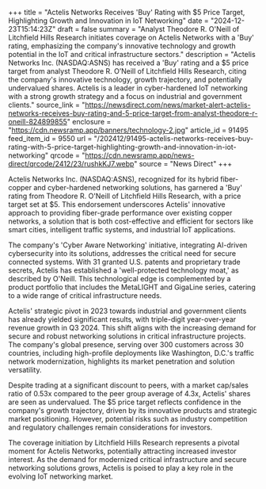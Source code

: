 +++
title = "Actelis Networks Receives 'Buy' Rating with $5 Price Target, Highlighting Growth and Innovation in IoT Networking"
date = "2024-12-23T15:14:23Z"
draft = false
summary = "Analyst Theodore R. O'Neill of Litchfield Hills Research initiates coverage on Actelis Networks with a 'Buy' rating, emphasizing the company's innovative technology and growth potential in the IoT and critical infrastructure sectors."
description = "Actelis Networks Inc. (NASDAQ:ASNS) has received a 'Buy' rating and a $5 price target from analyst Theodore R. O’Neill of Litchfield Hills Research, citing the company's innovative technology, growth trajectory, and potentially undervalued shares. Actelis is a leader in cyber-hardened IoT networking with a strong growth strategy and a focus on industrial and government clients."
source_link = "https://newsdirect.com/news/market-alert-actelis-networks-receives-buy-rating-and-5-price-target-from-analyst-theodore-r-oneill-824899855"
enclosure = "https://cdn.newsramp.app/banners/technology-2.jpg"
article_id = 91495
feed_item_id = 9550
url = "/202412/91495-actelis-networks-receives-buy-rating-with-5-price-target-highlighting-growth-and-innovation-in-iot-networking"
qrcode = "https://cdn.newsramp.app/news-direct/qrcode/2412/23/rushkKJ7.webp"
source = "News Direct"
+++

<p>Actelis Networks Inc. (NASDAQ:ASNS), recognized for its hybrid fiber-copper and cyber-hardened networking solutions, has garnered a 'Buy' rating from Theodore R. O'Neill of Litchfield Hills Research, with a price target set at $5. This endorsement underscores Actelis' innovative approach to providing fiber-grade performance over existing copper networks, a solution that is both cost-effective and efficient for sectors like smart cities, intelligent traffic systems, and industrial IoT applications.</p><p>The company's 'Cyber Aware Networking' initiative, integrating AI-driven cybersecurity into its solutions, addresses the critical need for secure connected systems. With 31 granted U.S. patents and proprietary trade secrets, Actelis has established a 'well-protected technology moat,' as described by O'Neill. This technological edge is complemented by a product portfolio that includes the MetaLIGHT and GigaLine series, catering to a wide range of critical infrastructure needs.</p><p>Actelis' strategic pivot in 2023 towards industrial and government clients has already yielded significant results, with triple-digit year-over-year revenue growth in Q3 2024. This shift aligns with the increasing demand for secure and robust networking solutions in critical infrastructure projects. The company's global presence, serving over 300 customers across 30 countries, including high-profile deployments like Washington, D.C.'s traffic network modernization, highlights its market penetration and solution versatility.</p><p>Despite trading at a significant discount to peers, with a market cap/sales ratio of 0.53x compared to the peer group average of 4.3x, Actelis' shares are seen as undervalued. The $5 price target reflects confidence in the company's growth trajectory, driven by its innovative products and strategic market positioning. However, potential risks such as industry competition and regulatory challenges remain considerations for investors.</p><p>The coverage initiation by Litchfield Hills Research represents a pivotal moment for Actelis Networks, potentially attracting increased investor interest. As the demand for modernized critical infrastructure and secure networking solutions grows, Actelis is poised to play a key role in the evolving IoT networking market.</p>